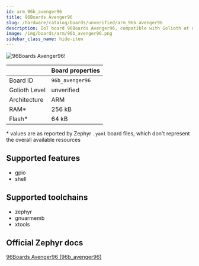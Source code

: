```yaml
---
id: arm_96b_avenger96
title: 96Boards Avenger96
slug: /hardware/catalog/boards/unverified/arm_96b_avenger96
description: IoT board 96Boards Avenger96, compatible with Golioth at unverified level.
image: /img/boards/arm/96b_avenger96.png
sidebar_class_name: hide-item
---
```


[//]: # (This is an auto-generated file, do not edit! Changes to it will be lost upon re-generation)

![96Boards Avenger96!](/img/boards/arm/96b_avenger96.png "96Boards Avenger96")

|                | Board properties     |
| -------------  | -------------------- |
| Board ID       | `96b_avenger96` |
| Golioth Level  | unverified       |
| Architecture   | ARM |
| RAM*           | 256 kB |
| Flash*         | 64 kB |

\* values are as reported by Zephyr `.yaml` board files, which don't represent the overall available resources



## Supported features

* gpio
* shell

## Supported toolchains

* zephyr
* gnuarmemb
* xtools

## Official Zephyr docs

[96Boards Avenger96 (96b_avenger96)](https://docs.zephyrproject.org/latest/boards/arm/96b_avenger96/doc/index.html)
